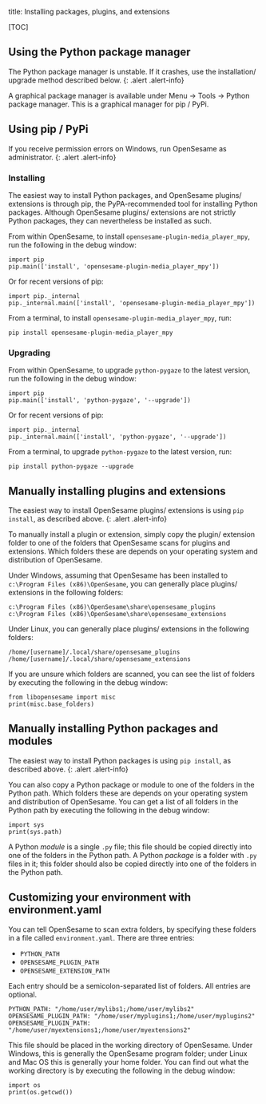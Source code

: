 title: Installing packages, plugins, and extensions


[TOC]


## Using the Python package manager

The Python package manager is unstable. If it crashes, use the installation/ upgrade method described below.
{: .alert .alert-info}

A graphical package manager is available under Menu → Tools → Python package manager. This is a graphical manager for pip / PyPi.


## Using pip / PyPi

If you receive permission errors on Windows, run OpenSesame as administrator.
{: .alert .alert-info}

### Installing

The easiest way to install Python packages, and OpenSesame plugins/ extensions is through pip, the PyPA-recommended tool for installing Python packages. Although OpenSesame plugins/ extensions are not strictly Python packages, they can nevertheless be installed as such.

From within OpenSesame, to install `opensesame-plugin-media_player_mpy`, run the following in the debug window:

	import pip
	pip.main(['install', 'opensesame-plugin-media_player_mpy'])

Or for recent versions of pip:

	import pip._internal
	pip._internal.main(['install', 'opensesame-plugin-media_player_mpy'])

From a terminal, to install `opensesame-plugin-media_player_mpy`, run:

	pip install opensesame-plugin-media_player_mpy

### Upgrading

From within OpenSesame, to upgrade `python-pygaze` to the latest version, run the following in the debug window:

	import pip
	pip.main(['install', 'python-pygaze', '--upgrade'])

Or for recent versions of pip:

	import pip._internal
	pip._internal.main(['install', 'python-pygaze', '--upgrade'])

From a terminal, to upgrade `python-pygaze` to the latest version, run:

	pip install python-pygaze --upgrade


## Manually installing plugins and extensions

The easiest way to install OpenSesame plugins/ extensions is using `pip install`, as described above.
{: .alert .alert-info}

To manually install a plugin or extension, simply copy the plugin/ extension folder to one of the folders that OpenSesame scans for plugins and extensions. Which folders these are depends on your operating system and distribution of OpenSesame.

Under Windows, assuming that OpenSesame has been installed to `c:\Program Files (x86)\OpenSesame`, you can generally place plugins/ extensions in the following folders:

	c:\Program Files (x86)\OpenSesame\share\opensesame_plugins
	c:\Program Files (x86)\OpenSesame\share\opensesame_extensions

Under Linux, you can generally place plugins/ extensions in the following folders:

	/home/[username]/.local/share/opensesame_plugins
	/home/[username]/.local/share/opensesame_extensions

If you are unsure which folders are scanned, you can see the list of folders by executing the following in the debug window:

	from libopensesame import misc
	print(misc.base_folders)


## Manually installing Python packages and modules

The easiest way to install Python packages is using `pip install`, as described above.
{: .alert .alert-info}

You can also copy a Python package or module to one of the folders in the Python path. Which folders these are depends on your operating system and distribution of OpenSesame. You can get a list of all folders in the Python path by executing the following in the debug window:

	import sys
	print(sys.path)

A Python *module* is a single `.py` file; this file should be copied directly into one of the folders in the Python path. A Python *package* is a folder with `.py` files in it; this folder should also be copied directly into one of the folders in the Python path.


## Customizing your environment with environment.yaml

You can tell OpenSesame to scan extra folders, by specifying these folders in a file called `environment.yaml`. There are three entries:

- `PYTHON_PATH`
- `OPENSESAME_PLUGIN_PATH`
- `OPENSESAME_EXTENSION_PATH`

Each entry should be a semicolon-separated list of folders. All entries are optional.

	PYTHON_PATH: "/home/user/mylibs1;/home/user/mylibs2"
	OPENSESAME_PLUGIN_PATH: "/home/user/myplugins1;/home/user/myplugins2"
	OPENSESAME_PLUGIN_PATH: "/home/user/myextensions1;/home/user/myextensions2"

This file should be placed in the working directory of OpenSesame. Under Windows, this is generally the OpenSesame program folder; under Linux and Mac OS this is generally your home folder. You can find out what the working directory is by executing the following in the debug window:

	import os
	print(os.getcwd())
